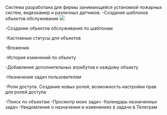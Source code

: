 Система разработана для фирмы занимающейся установкой пожарных систем, видеокамер и различных датчиков.
-Создание шаблонов объектов обслуживания
 <img class="fit-picture"
     src="https://engineer-crm.rahubovskyi.space/storage/app_screenshots/1.png">

-Создание объектов обслуживания по шаблонам
 
-Кастомные статусы для объектов

-Вложения
 
-История изменений по объекту
 
-Добавление дополнительных атрибутов к каждому объекту
 
-Назначение задач пользователям
 
-Роли доступа. Создание новых ролей, возможность настройки прав для ролей доступа
 
-Поиск по объектам
-Просмотр моих задач
-Календарь назначенных задач
-Уведомление о назначении и изменениях в задаче в Телеграм



